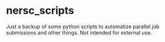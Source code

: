 # nersc_scripts
Just a backup of some python scripts to automatize parallel job submissions and other things. Not intended for external use.
